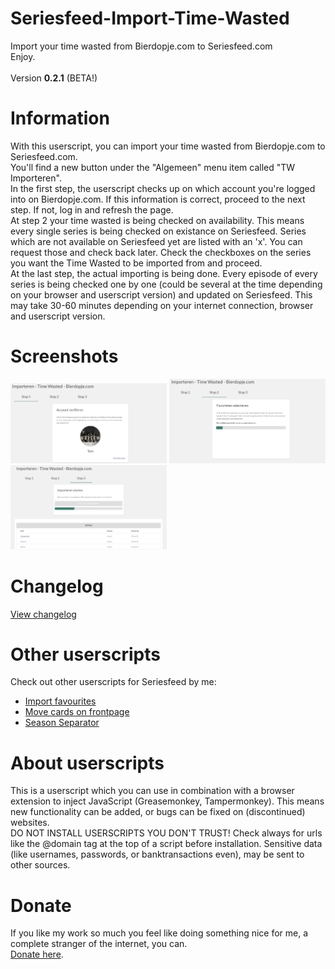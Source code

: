 # Seriesfeed-Import-Time-Wasted
Import your time wasted from Bierdopje.com to Seriesfeed.com
<BR/>
Enjoy.
<BR/><BR/>
Version <strong>0.2.1</strong> (BETA!)

# Information
With this userscript, you can import your time wasted from Bierdopje.com to Seriesfeed.com.<BR />
You'll find a new button under the "Algemeen" menu item called "TW Importeren".<BR />
In the first step, the userscript checks up on which account you're logged into on Bierdopje.com. If this information is correct, proceed to the next step. If not, log in and refresh the page.<BR />
At step 2 your time wasted is being checked on availability. This means every single series is being checked on existance on Seriesfeed. Series which are not available on Seriesfeed yet are listed with an 'x'. You can request those and check back later. Check the checkboxes on the series you want the Time Wasted to be imported from and proceed.<BR />
At the last step, the actual importing is being done. Every episode of every series is being checked one by one (could be several at the time depending on your browser and userscript version) and updated on Seriesfeed. This may take 30-60 minutes depending on your internet connection, browser and userscript version.

# Screenshots
<img src="https://raw.githubusercontent.com/TomONeill/Seriesfeed-Import-Time-Wasted/master/Screenshots/v0.2-1.png" alt="Version 0.2" width="250px" />
<img src="https://raw.githubusercontent.com/TomONeill/Seriesfeed-Import-Time-Wasted/master/Screenshots/v0.2-2.png" alt="Version 0.2" width="250px" />
<img src="https://raw.githubusercontent.com/TomONeill/Seriesfeed-Import-Time-Wasted/master/Screenshots/v0.2-3.png" alt="Version 0.2" width="250px" />

# Changelog
<A HREF="https://raw.githubusercontent.com/TomONeill/Seriesfeed-Import-Time-Wasted/master/Changelog.txt">View changelog</A>

# Other userscripts
Check out other userscripts for Seriesfeed by me:<BR/>
<ul>
    <li><A HREF="https://github.com/TomONeill/Seriesfeed-Importer">Import favourites</A></li>
    <li><A HREF="https://github.com/TomONeill/Seriesfeed-Move">Move cards on frontpage</A></li>
    <li><A HREF="https://github.com/TomONeill/Seriesfeed-Season-Separator">Season Separator</A></li>
</ul>

# About userscripts
This is a userscript which you can use in combination with a browser extension to inject JavaScript (Greasemonkey, Tampermonkey).
This means new functionality can be added, or bugs can be fixed on (discontinued) websites.<BR />
DO NOT INSTALL USERSCRIPTS YOU DON'T TRUST! Check always for urls like the @domain tag at the top of a script before installation. Sensitive data (like usernames, passwords, or banktransactions even), may be sent to other sources.

# Donate
If you like my work so much you feel like doing something nice for me, a complete stranger of the internet, you can.<BR />
<A HREF="https://www.paypal.me/TomONeill">Donate here</A>.
